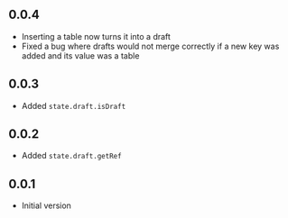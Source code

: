 ## 0.0.4
- Inserting a table now turns it into a draft
- Fixed a bug where drafts would not merge correctly if a new key was added and its value was a table

## 0.0.3
- Added `state.draft.isDraft`

## 0.0.2
- Added `state.draft.getRef`

## 0.0.1
- Initial version